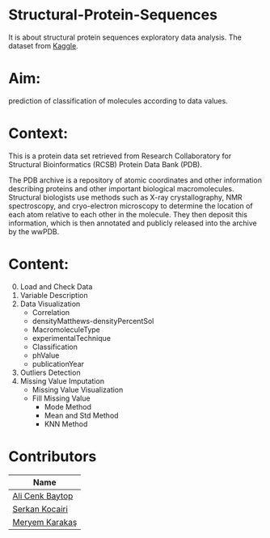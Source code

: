 # Structural-Protein-Sequences
It is about structural protein sequences exploratory data analysis. The dataset from [Kaggle](https://www.kaggle.com/shahir/protein-data-set).
# Aim:
prediction of classification of molecules according to data values.

# Context:
This is a protein data set retrieved from Research Collaboratory for Structural Bioinformatics (RCSB) Protein Data Bank (PDB).

The PDB archive is a repository of atomic coordinates and other information describing proteins and other important biological macromolecules. Structural biologists use methods such as X-ray crystallography, NMR spectroscopy, and cryo-electron microscopy to determine the location of each atom relative to each other in the molecule. They then deposit this information, which is then annotated and publicly released into the archive by the wwPDB.

# Content:
0. Load and Check Data
1. Variable Description
2. Data Visualization
   * Correlation
   * densityMatthews-densityPercentSol
   * MacromoleculeType
   * experimentalTechnique
   * Classification
   * phValue
   * publicationYear
3. Outliers Detection
4. Missing Value Imputation
    * Missing Value Visualization
    * Fill Missing Value
      * Mode Method
      * Mean and Std Method
      * KNN Method
            
# Contributors
|Name     |
|---------|
|[Ali Cenk Baytop](https://github.com/alicenkbaytop)
|[Serkan Kocairi](https://github.com/kocairiserkan)
|[Meryem Karakaş](https://github.com/meryemkarakas)